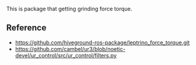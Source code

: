 This is package that getting grinding force torque.


## Reference
- https://github.com/hiveground-ros-package/leptrino_force_torque.git
- https://github.com/cambel/ur3/blob/noetic-devel/ur_control/src/ur_control/filters.py